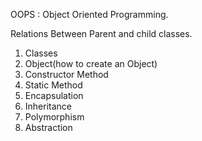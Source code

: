 
OOPS : Object Oriented Programming.

Relations Between Parent and child classes.

1) Classes
2) Object(how to create an Object)
3) Constructor Method
4) Static Method
5) Encapsulation
6) Inheritance
7) Polymorphism
8) Abstraction

